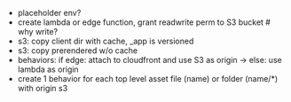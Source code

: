 - placeholder env?
- create lambda or edge function, grant readwrite perm to S3 bucket # why write?
- s3: copy client dir with cache, \_app is versioned
- s3: copy prerendered w/o cache
- behaviors: if edge: attach to cloudfront and use S3 as origin -> else: use lambda as origin
- create 1 behavior for each top level asset file (name) or folder (name/\*) with origin s3
